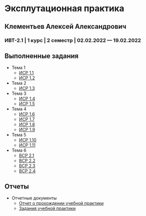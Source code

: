 # Эксплутационная практика
## Клементьев Алексей Александрович
### ИВТ-2.1 | 1 курс | 2 семестр | 02.02.2022 — 19.02.2022
## Выполненные задания
* Тема 1
  * [ИСР 1.1](https://github.com/LyoshaGodX/My-practice.github.io/blob/b9e60e80f7408123e5c08b09aa9a634384ef7051/%D0%A2%D0%B5%D0%BC%D0%B0%201/%D0%98%D0%A1%D0%A0%20%D0%97%D0%B0%D0%B4%D0%B0%D0%BD%D0%B8%D0%B5%201.1.pdf)
  * [ИСР 1.2](https://github.com/LyoshaGodX/My-practice.github.io/blob/b9e60e80f7408123e5c08b09aa9a634384ef7051/%D0%A2%D0%B5%D0%BC%D0%B0%201/%D0%98%D0%A1%D0%A0%20%D0%97%D0%B0%D0%B4%D0%B0%D0%BD%D0%B8%D0%B5%201.2.pdf)
* Тема 2
  * [ИСР 1.3](https://github.com/LyoshaGodX/My-practice.github.io/blob/b9e60e80f7408123e5c08b09aa9a634384ef7051/%D0%A2%D0%B5%D0%BC%D0%B0%202/%D0%98%D0%A1%D0%A0%20%D0%97%D0%B0%D0%B4%D0%B0%D0%BD%D0%B8%D0%B5%201.3.pdf)
* Тема 3
  * [ИСР 1.4](https://github.com/LyoshaGodX/My-practice.github.io/blob/b9e60e80f7408123e5c08b09aa9a634384ef7051/%D0%A2%D0%B5%D0%BC%D0%B0%203/%D0%98%D0%A1%D0%A0%20%D0%97%D0%B0%D0%B4%D0%B0%D0%BD%D0%B8%D0%B5%201.4.pdf)
  * [ИСР 1.5](https://github.com/LyoshaGodX/My-practice.github.io/blob/b9e60e80f7408123e5c08b09aa9a634384ef7051/%D0%A2%D0%B5%D0%BC%D0%B0%203/%D0%98%D0%A1%D0%A0%20%D0%97%D0%B0%D0%B4%D0%B0%D0%BD%D0%B8%D0%B5%201.5.pdf)
* Тема 4
  * [ИСР 1.6](https://github.com/LyoshaGodX/My-practice.github.io/blob/b9e60e80f7408123e5c08b09aa9a634384ef7051/%D0%A2%D0%B5%D0%BC%D0%B0%204/%D0%98%D0%A1%D0%A0%20%D0%97%D0%B0%D0%B4%D0%B0%D0%BD%D0%B8%D0%B5%201.6.pdf)
  * [ИСР 1.7](https://github.com/LyoshaGodX/My-practice.github.io/blob/b9e60e80f7408123e5c08b09aa9a634384ef7051/%D0%A2%D0%B5%D0%BC%D0%B0%204/%D0%98%D0%A1%D0%A0%20%D0%97%D0%B0%D0%B4%D0%B0%D0%BD%D0%B8%D0%B5%201.7.pdf)
  * [ИСР 1.8](https://github.com/LyoshaGodX/My-practice.github.io/blob/b9e60e80f7408123e5c08b09aa9a634384ef7051/%D0%A2%D0%B5%D0%BC%D0%B0%204/%D0%98%D0%A1%D0%A0%20%D0%97%D0%B0%D0%B4%D0%B0%D0%BD%D0%B8%D0%B5%201.8.pdf)
  * [ИСР 1.9](https://github.com/LyoshaGodX/My-practice.github.io/blob/b9e60e80f7408123e5c08b09aa9a634384ef7051/%D0%A2%D0%B5%D0%BC%D0%B0%204/%D0%98%D0%A1%D0%A0%20%D0%97%D0%B0%D0%B4%D0%B0%D0%BD%D0%B8%D0%B5%201.9.pdf)
* Тема 5
  * [ИСР 1.10](https://github.com/LyoshaGodX/My-practice.github.io/blob/b9e60e80f7408123e5c08b09aa9a634384ef7051/%D0%A2%D0%B5%D0%BC%D0%B0%205/%D0%98%D0%A1%D0%A0%20%D0%97%D0%B0%D0%B4%D0%B0%D0%BD%D0%B8%D0%B5%201.10.pdf)
  * [ИСР 1.11](https://github.com/LyoshaGodX/My-practice.github.io/blob/b9e60e80f7408123e5c08b09aa9a634384ef7051/%D0%A2%D0%B5%D0%BC%D0%B0%205/%D0%98%D0%A1%D0%A0%20%D0%97%D0%B0%D0%B4%D0%B0%D0%BD%D0%B8%D0%B5%201.11.pdf)
* Тема 6
  * [ВСР 2.1](https://github.com/LyoshaGodX/My-practice.github.io/blob/b9e60e80f7408123e5c08b09aa9a634384ef7051/%D0%A2%D0%B5%D0%BC%D0%B0%206/%D0%92%D0%A1%D0%A0%20%D0%97%D0%B0%D0%B4%D0%B0%D0%BD%D0%B8%D0%B5%202.1.%20%D0%9E%D1%86%D0%B5%D0%BD%D0%B8%D1%82%D1%8C%20%D1%8D%D1%80%D0%B3%D0%BE%D0%BD%D0%BE%D0%BC%D0%B8%D0%BA%D1%83%20%D1%80%D0%B0%D0%B1%D0%BE%D1%87%D0%B5%D0%B3%D0%BE%20%D0%BC%D0%B5%D1%81%D1%82%D0%B0%20%D0%BF%D1%80%D0%BE%D0%B3%D1%80%D0%B0%D0%BC%D0%BC%D0%B8%D1%81%D1%82%D0%B0.pdf)
  * [ВСР 2.2](https://github.com/LyoshaGodX/My-practice.github.io/blob/b9e60e80f7408123e5c08b09aa9a634384ef7051/%D0%A2%D0%B5%D0%BC%D0%B0%206/%D0%92%D0%A1%D0%A0%20%D0%97%D0%B0%D0%B4%D0%B0%D0%BD%D0%B8%D0%B5%202.2.%20%D0%98%D0%B7%D1%83%D1%87%D0%B8%D1%82%D1%8C%20%D0%B8%20%D0%BE%D1%86%D0%B5%D0%BD%D0%B8%D1%82%D1%8C%20%D0%BF%D1%80%D0%BE%D1%84%D0%B5%D1%81%D1%81%D0%B8%D0%BE%D0%BD%D0%B0%D0%BB%D1%8C%D0%BD%D1%8B%D0%B9%20%D0%BA%D0%BE%D0%B4%D0%B5%D0%BA%D1%81%20%D1%8D%D1%82%D0%B8%D0%BA%D0%B8%20ACM,%20IEEE%20Computer%20Society%20%D0%B8%20%D0%B4%D1%80%D1%83%D0%B3%D0%B8%D1%85%20%D0%BE%D1%80%D0%B3%D0%B0%D0%BD%D0%B8%D0%B7%D0%B0%D1%86%D0%B8%D0%B9..pdf)
  * [ВСР 2.3](https://github.com/LyoshaGodX/My-practice.github.io/blob/b9e60e80f7408123e5c08b09aa9a634384ef7051/%D0%A2%D0%B5%D0%BC%D0%B0%206/%D0%92%D0%A1%D0%A0%20%D0%97%D0%B0%D0%B4%D0%B0%D0%BD%D0%B8%D0%B5%202.3.%20%D0%98%D0%B7%D1%83%D1%87%D0%B8%D1%82%D1%8C%20%D0%BF%D1%80%D0%B8%D0%BA%D0%BB%D0%B0%D0%B4%D0%BD%D0%BE%D0%B5%20%D0%BF%D1%80%D0%BE%D0%B3%D1%80%D0%B0%D0%BC%D0%BC%D0%BD%D0%BE%D0%B5%20%D0%BE%D0%B1%D0%B5%D1%81%D0%BF%D0%B5%D1%87%D0%B5%D0%BD%D0%B8%D0%B5%20%D0%B8%D0%BD%D1%84%D0%BE%D1%80%D0%BC%D0%B0%D1%86%D0%B8%D0%BE%D0%BD%D0%BD%D0%BE-%D0%B2%D1%8B%D1%87%D0%B8%D1%81%D0%BB%D0%B8%D1%82%D0%B5%D0%BB%D1%8C%D0%BD%D0%BE%D0%B9%20%D1%81%D0%B8%D1%81%D1%82%D0%B5%D0%BC%D1%8B.pdf)
  * [ВСР 2.4](https://github.com/LyoshaGodX/My-practice.github.io/blob/b9e60e80f7408123e5c08b09aa9a634384ef7051/%D0%A2%D0%B5%D0%BC%D0%B0%206/%D0%92%D0%A1%D0%A0%20%D0%97%D0%B0%D0%B4%D0%B0%D0%BD%D0%B8%D0%B5%202.4.%20%D0%98%D0%B7%D1%83%D1%87%D0%B8%D1%82%D1%8C%20%D1%82%D0%B5%D1%85%D0%BD%D0%B8%D1%87%D0%B5%D1%81%D0%BA%D0%B8%D0%B5%20%D1%81%D1%80%D0%B5%D0%B4%D1%81%D1%82%D0%B2%D0%B0%20%D0%B8%D0%BD%D1%84%D0%BE%D1%80%D0%BC%D0%B0%D1%86%D0%B8%D0%BE%D0%BD%D0%BD%D0%BE-%D0%B2%D1%8B%D1%87%D0%B8%D1%81%D0%BB%D0%B8%D1%82%D0%B5%D0%BB%D1%8C%D0%BD%D0%BE%D0%B9%20%D1%81%D0%B8%D1%81%D1%82%D0%B5%D0%BC%D1%8B.pdf)
## Отчеты
* Отчетные документы
  * [Отчет о прохождении учебной практики](https://github.com/LyoshaGodX/My-practice.github.io/blob/b9e60e80f7408123e5c08b09aa9a634384ef7051/%D0%9E%D1%82%D1%87%D0%B5%D1%82%D0%BD%D1%8B%D0%B5%20%D0%B4%D0%BE%D0%BA%D1%83%D0%BC%D0%B5%D0%BD%D1%82%D1%8B/%D0%9E%D1%82%D1%87%D0%B5%D1%82%20%D0%BF%D0%BE%20%D0%BF%D1%80%D0%B0%D0%BA%D1%82%D0%B8%D0%BA%D0%B5.pdf)
  * [Задания учебной практики](https://github.com/LyoshaGodX/My-practice.github.io/blob/b9e60e80f7408123e5c08b09aa9a634384ef7051/%D0%9E%D1%82%D1%87%D0%B5%D1%82%D0%BD%D1%8B%D0%B5%20%D0%B4%D0%BE%D0%BA%D1%83%D0%BC%D0%B5%D0%BD%D1%82%D1%8B/%D0%97%D0%B0%D0%B4%D0%B0%D0%BD%D0%B8%D0%B5%20%D0%BD%D0%B0%20%D0%BF%D1%80%D0%B0%D0%BA%D1%82%D0%B8%D0%BA%D1%83.pdf)
